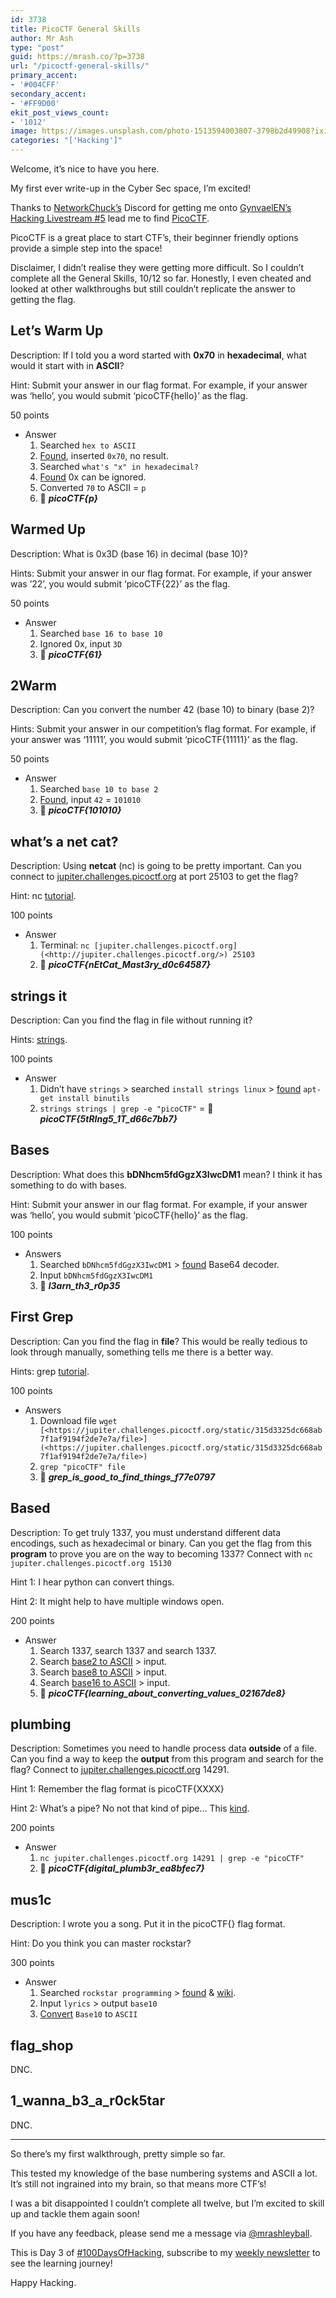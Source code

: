 ```yaml
---
id: 3738
title: PicoCTF General Skills
author: Mr Ash
type: "post"
guid: https://mrash.co/?p=3738
url: "/picoctf-general-skills/"
primary_accent:
- '#004CFF'
secondary_accent:
- '#FF9D00'
ekit_post_views_count:
- '1012'
image: https://images.unsplash.com/photo-1513594003807-3798b2d49908?ixid=MnwxNTI0MzJ8MHwxfGFsbHx8fHx8fHx8fDE2MTY5OTI5NDU&ixlib=rb-1.2.1&fm=jpg&q=85&fit=crop&w=2560&h=1707
categories: "['Hacking']"
---
```


Welcome, it’s nice to have you here.

My first ever write-up in the Cyber Sec space, I’m excited!

Thanks to [NetworkChuck’s](https://networkchuck.com/) Discord for getting me onto [GynvaelEN’s Hacking Livestream #5](https://www.youtube.com/watch?v=sFdMjvt5W2Y) lead me to find [PicoCTF](https://picoctf.org/).

PicoCTF is a great place to start CTF’s, their beginner friendly options provide a simple step into the space!

Disclaimer, I didn’t realise they were getting more difficult. So I couldn’t complete all the General Skills, 10/12 so far. Honestly, I even cheated and looked at other walkthroughs but still couldn’t replicate the answer to getting the flag.

## Let’s Warm Up

Description: If I told you a word started with **0x70** in **hexadecimal**, what would it start with in **ASCII**?

Hint: Submit your answer in our flag format. For example, if your answer was ‘hello’, you would submit ‘picoCTF{hello}’ as the flag.

50 points

- Answer
    1. Searched `hex to ASCII`
    2. [Found](https://www.binaryhexconverter.com/hex-to-ascii-text-converter), inserted `0x70`, no result.
    3. Searched `what's "x" in hexadecimal?`
    4. [Found](https://forums.anandtech.com/threads/what-is-the-x-in-hexadecimal-strings.923357/) 0x can be ignored.
    5. Converted `70` to ASCII = `p`
    6. 🚩 ***picoCTF{p}***

## Warmed Up

Description: What is 0x3D (base 16) in decimal (base 10)?

Hints: Submit your answer in our flag format. For example, if your answer was ’22’, you would submit ‘picoCTF{22}’ as the flag.

50 points

- Answer
    1. Searched `base 16 to base 10`
    2. Ignored 0x, input `3D`
    3. 🚩 ***picoCTF{61}***

## 2Warm

Description: Can you convert the number 42 (base 10) to binary (base 2)?

Hints: Submit your answer in our competition’s flag format. For example, if your answer was ‘11111’, you would submit ‘picoCTF{11111}’ as the flag.

50 points

- Answer
    1. Searched `base 10 to base 2`
    2. [Found](https://math.tools/calculator/base/10-2), input `42` = `101010`
    3. 🚩 ***picoCTF{101010}***

## what’s a net cat?

Description: Using **netcat** (nc) is going to be pretty important. Can you connect to [jupiter.challenges.picoctf.org](http://jupiter.challenges.picoctf.org) at port 25103 to get the flag?

Hint: nc [tutorial](https://linux.die.net/man/1/nc).

100 points

- Answer
    1. Terminal: `nc [jupiter.challenges.picoctf.org](<http://jupiter.challenges.picoctf.org/>) 25103`
    2. 🚩 ***picoCTF{nEtCat\_Mast3ry\_d0c64587}***

## strings it

Description: Can you find the flag in file without running it?

Hints: [strings](https://linux.die.net/man/1/strings).

100 points

- Answer
    1. Didn’t have `strings` &gt; searched `install strings linux` &gt; [found](https://askubuntu.com/questions/948279/how-to-install-strings-in-ubuntu-server) `apt-get install binutils`
    2. `strings strings | grep -e "picoCTF"` = 🚩 ***picoCTF{5tRIng5\_1T\_d66c7bb7}***

## Bases

Description: What does this **bDNhcm5fdGgzX3IwcDM1** mean? I think it has something to do with bases.

Hint: Submit your answer in our flag format. For example, if your answer was ‘hello’, you would submit ‘picoCTF{hello}’ as the flag.

100 points

- Answers
    1. Searched `bDNhcm5fdGgzX3IwcDM1` &gt; [found](https://www.base64decode.org/) Base64 decoder.
    2. Input `bDNhcm5fdGgzX3IwcDM1`
    3. 🚩 ***l3arn\_th3\_r0p35***

## First Grep

Description: Can you find the flag in **file**? This would be really tedious to look through manually, something tells me there is a better way.

Hints: grep [tutorial](https://ryanstutorials.net/linuxtutorial/grep.php).

100 points

- Answers
    1. Download file `wget [<https://jupiter.challenges.picoctf.org/static/315d3325dc668ab7f1af9194f2de7e7a/file>](<https://jupiter.challenges.picoctf.org/static/315d3325dc668ab7f1af9194f2de7e7a/file>)`
    2. `grep "picoCTF" file`
    3. 🚩 ***grep\_is\_good\_to\_find\_things\_f77e0797***

## Based

Description: To get truly 1337, you must understand different data encodings, such as hexadecimal or binary. Can you get the flag from this **program** to prove you are on the way to becoming 1337? Connect with `nc jupiter.challenges.picoctf.org 15130`

Hint 1: I hear python can convert things.

Hint 2: It might help to have multiple windows open.

200 points

- Answer
    1. Search 1337, search 1337 and search 1337.
    2. Search [base2 to ASCII](https://www.binaryhexconverter.com/binary-to-ascii-text-converter) &gt; input.
    3. Search [base8 to ASCII](http://www.unit-conversion.info/texttools/octal/) &gt; input.
    4. Search [base16 to ASCII](https://onlineasciitools.com/convert-arbitrary-base-to-ascii) &gt; input.
    5. 🚩 ***picoCTF{learning\_about\_converting\_values\_02167de8}***

## plumbing

Description: Sometimes you need to handle process data **outside** of a file. Can you find a way to keep the **output** from this program and search for the flag? Connect to [jupiter.challenges.picoctf.org](http://jupiter.challenges.picoctf.org) 14291.

Hint 1: Remember the flag format is picoCTF{XXXX}

Hint 2: What’s a pipe? No not that kind of pipe… This [kind](http://www.linfo.org/pipes.html).

200 points

- Answer
    1. `nc jupiter.challenges.picoctf.org 14291 | grep -e "picoCTF"`
    2. 🚩 ***picoCTF{digital\_plumb3r\_ea8bfec7}***

## mus1c

Description: I wrote you a song. Put it in the picoCTF{} flag format.

Hint: Do you think you can master rockstar?

300 points

- Answer
    1. Searched `rockstar programming` &gt; [found](https://codewithrockstar.com/) &amp; [wiki](https://esolangs.org/wiki/Rockstar).
    2. Input `lyrics` &gt; output `base10`
    3. [Convert](https://onlineasciitools.com/convert-arbitrary-base-to-ascii) `Base10` to `ASCII`

## flag\_shop

DNC.

## 1\_wanna\_b3\_a\_r0ck5tar

DNC.

- - - - - -

So there’s my first walkthrough, pretty simple so far.

This tested my knowledge of the base numbering systems and ASCII a lot. It’s still not ingrained into my brain, so that means more CTF’s!

I was a bit disappointed I couldn’t complete all twelve, but I’m excited to skill up and tackle them again soon!

If you have any feedback, please send me a message via [@mrashleyball](https://twitter.com/mrashleyball).

This is Day 3 of [\#100DaysOfHacking](https://mrash.co/100daysofhacking/), subscribe to my [weekly newsletter](https://go.mrash.co/newsletter) to see the learning journey!

Happy Hacking.